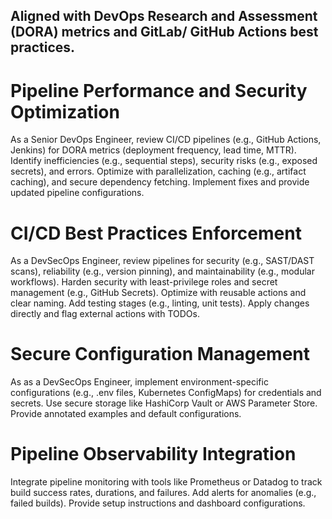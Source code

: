 ## Aligned with DevOps Research and Assessment (DORA) metrics and GitLab/ GitHub Actions best practices.

# Pipeline Performance and Security Optimization

As a Senior DevOps Engineer, review CI/CD pipelines (e.g., GitHub Actions, Jenkins) for DORA metrics (deployment frequency, lead time, MTTR). Identify inefficiencies (e.g., sequential steps), security risks (e.g., exposed secrets), and errors. Optimize with parallelization, caching (e.g., artifact caching), and secure dependency fetching. Implement fixes and provide updated pipeline configurations.

# CI/CD Best Practices Enforcement

As a DevSecOps Engineer, review pipelines for security (e.g., SAST/DAST scans), reliability (e.g., version pinning), and maintainability (e.g., modular workflows). Harden security with least-privilege roles and secret management (e.g., GitHub Secrets). Optimize with reusable actions and clear naming. Add testing stages (e.g., linting, unit tests). Apply changes directly and flag external actions with TODOs.

# Secure Configuration Management

As as a DevSecOps Engineer, implement environment-specific configurations (e.g., .env files, Kubernetes ConfigMaps) for credentials and secrets. Use secure storage like HashiCorp Vault or AWS Parameter Store. Provide annotated examples and default configurations.

# Pipeline Observability Integration

Integrate pipeline monitoring with tools like Prometheus or Datadog to track build success rates, durations, and failures. Add alerts for anomalies (e.g., failed builds). Provide setup instructions and dashboard configurations.















